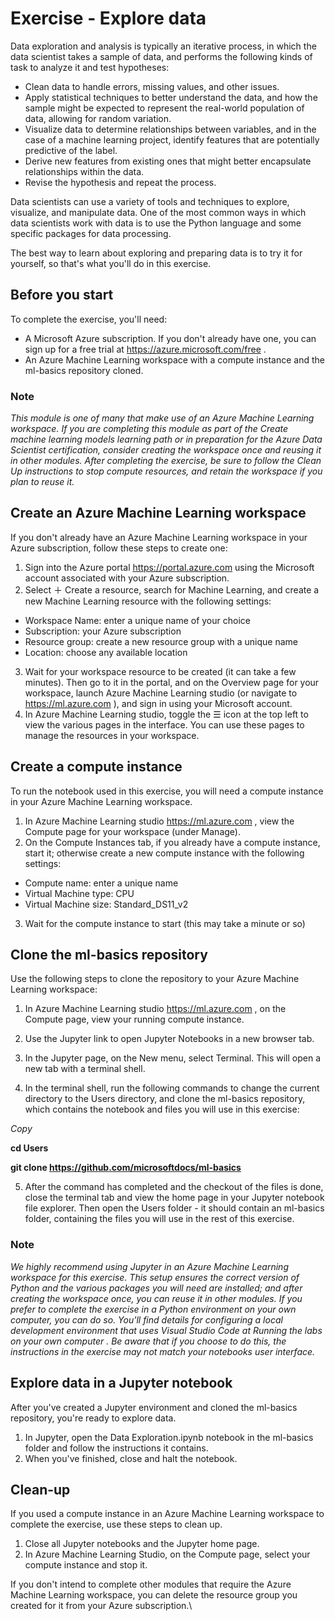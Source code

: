 # Exercise - Explore data

Data exploration and analysis is typically an iterative process, in which the data scientist takes a sample of data, and performs the following kinds of task to analyze it and test hypotheses:

* Clean data to handle errors, missing values, and other issues.
* Apply statistical techniques to better understand the data, and how the sample might be expected to represent the real-world population of data, allowing for random variation.
* Visualize data to determine relationships between variables, and in the case of a machine learning project, identify features that are potentially predictive of the label.
* Derive new features from existing ones that might better encapsulate relationships within the data.
* Revise the hypothesis and repeat the process.

Data scientists can use a variety of tools and techniques to explore, visualize, and manipulate data. One of the most common ways in which data scientists work with data is to use the Python language and some specific packages for data processing.

The best way to learn about exploring and preparing data is to try it for yourself, so that's what you'll do in this exercise.

## Before you start
To complete the exercise, you'll need:

* A Microsoft Azure subscription. If you don't already have one, you can sign up for a free trial at https://azure.microsoft.com/free .
* An Azure Machine Learning workspace with a compute instance and the ml-basics repository cloned.

 ### Note

_This module is one of many that make use of an Azure Machine Learning workspace. If you are completing this module as part of the Create machine learning models  learning path or in preparation for the Azure Data Scientist  certification, consider creating the workspace once and reusing it in other modules. After completing the exercise, be sure to follow the Clean Up instructions to stop compute resources, and retain the workspace if you plan to reuse it._

## Create an Azure Machine Learning workspace
If you don't already have an Azure Machine Learning workspace in your Azure subscription, follow these steps to create one:

1. Sign into the Azure portal https://portal.azure.com using the Microsoft account associated with your Azure subscription.
2. Select ＋ Create a resource, search for Machine Learning, and create a new Machine Learning resource with the following settings:

* Workspace Name: enter a unique name of your choice
* Subscription: your Azure subscription
* Resource group: create a new resource group with a unique name
* Location: choose any available location

3. Wait for your workspace resource to be created (it can take a few minutes). Then go to it in the portal, and on the Overview page for your workspace, launch Azure Machine Learning studio (or navigate to https://ml.azure.com ), and sign in using your Microsoft account.
4. In Azure Machine Learning studio, toggle the ☰ icon at the top left to view the various pages in the interface. You can use these pages to manage the resources in your workspace.

## Create a compute instance
To run the notebook used in this exercise, you will need a compute instance in your Azure Machine Learning workspace.

1. In Azure Machine Learning studio https://ml.azure.com , view the Compute page for your workspace (under Manage).
2. On the Compute Instances tab, if you already have a compute instance, start it; otherwise create a new compute instance with the following settings:

* Compute name: enter a unique name
* Virtual Machine type: CPU
* Virtual Machine size: Standard_DS11_v2

3. Wait for the compute instance to start (this may take a minute or so)

## Clone the ml-basics repository
Use the following steps to clone the repository to your Azure Machine Learning workspace:

1. In Azure Machine Learning studio https://ml.azure.com , on the Compute page, view your running compute instance.

2. Use the Jupyter link to open Jupyter Notebooks in a new browser tab.

3. In the Jupyter page, on the New menu, select Terminal. This will open a new tab with a terminal shell.

4. In the terminal shell, run the following commands to change the current directory to the Users directory, and clone the ml-basics repository, which contains the notebook and files you will use in this exercise:

_Copy_

**cd Users** 

**git clone https://github.com/microsoftdocs/ml-basics**

5. After the command has completed and the checkout of the files is done, close the terminal tab and view the home page in your Jupyter notebook file explorer. Then open the Users folder - it should contain an ml-basics folder, containing the files you will use in the rest of this exercise.

### Note

_We highly recommend using Jupyter in an Azure Machine Learning workspace for this exercise. This setup ensures the correct version of Python and the various packages you will need are installed; and after creating the workspace once, you can reuse it in other modules. If you prefer to complete the exercise in a Python environment on your own computer, you can do so. You'll find details for configuring a local development environment that uses Visual Studio Code at Running the labs on your own computer . Be aware that if you choose to do this, the instructions in the exercise may not match your notebooks user interface._

## Explore data in a Jupyter notebook
After you've created a Jupyter environment and cloned the ml-basics repository, you're ready to explore data.

1. In Jupyter, open the Data Exploration.ipynb notebook in the ml-basics folder and follow the instructions it contains.
2. When you've finished, close and halt the notebook.

## Clean-up
If you used a compute instance in an Azure Machine Learning workspace to complete the exercise, use these steps to clean up.

1. Close all Jupyter notebooks and the Jupyter home page.
2. In Azure Machine Learning Studio, on the Compute page, select your compute instance and stop it.

If you don't intend to complete other modules that require the Azure Machine Learning workspace, you can delete the resource group you created for it from your Azure subscription.\
